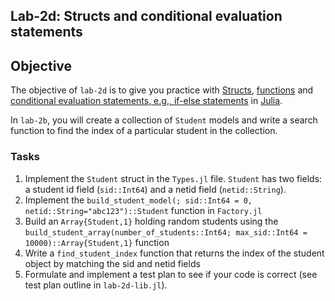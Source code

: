 ## Lab-2d: Structs and conditional evaluation statements

## Objective
The objective of `lab-2d` is to give you practice with [Structs](https://docs.julialang.org/en/v1/base/base/#struct), [functions](https://docs.julialang.org/en/v1/base/base/#function) and [conditional evaluation statements, e.g., if-else statements](https://docs.julialang.org/en/v1/manual/control-flow/#man-conditional-evaluation) in [Julia](https://docs.julialang.org/en/v1/). 

In `lab-2b`, you will create a collection of `Student` models and write a search function to find the index of a particular student in the collection.

### Tasks
1. Implement the `Student` struct in the `Types.jl` file. `Student` has two fields: a student id field (`sid::Int64`) and a netid field (`netid::String`). 
1. Implement the `build_student_model(; sid::Int64 = 0, netid::String="abc123")::Student` function in `Factory.jl`
1. Build an `Array{Student,1}` holding random students using the `build_student_array(number_of_students::Int64; max_sid::Int64 = 10000)::Array{Student,1}` function
1. Write a `find_student_index` function that returns the index of the student object by matching the sid and netid fields
1. Formulate and implement a test plan to see if your code is correct (see test plan outline in `lab-2d-lib.jl`).